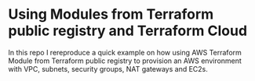 # Using Modules from Terraform public registry and Terraform Cloud

In this repo I rereproduce a quick example on how using AWS Terraform Module from Terraform public registry to provision an AWS environment with VPC, 
subnets, security groups, NAT gateways and EC2s.


